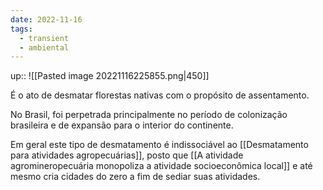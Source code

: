 ```yaml
---
date: 2022-11-16
tags:
  - transient
  - ambiental
---
```

up:: 
![[Pasted image 20221116225855.png|450]]

É o ato de desmatar florestas nativas com o propósito de assentamento. 

No Brasil, foi perpetrada principalmente no período de colonização brasileira e de expansão para o interior do continente. 

Em geral este tipo de desmatamento é indissociável ao [[Desmatamento para atividades agropecuárias]], posto que [[A atividade agromineropecuária monopoliza a atividade socioeconômica local]] e até mesmo cria cidades do zero a fim de sediar suas atividades. 